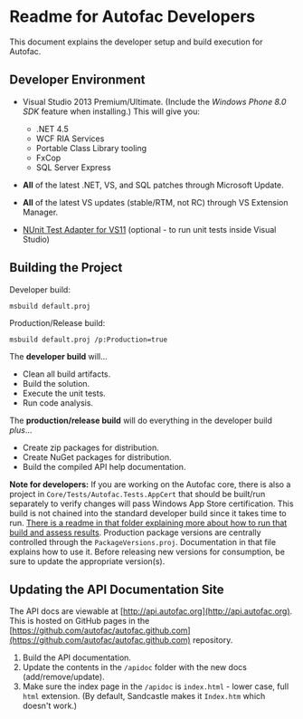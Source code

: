 # Readme for Autofac Developers

This document explains the developer setup and build execution for Autofac.

## Developer Environment

 - Visual Studio 2013 Premium/Ultimate. (Include the *Windows Phone 8.0 SDK*
   feature when installing.) This will give you:

   - .NET 4.5
   - WCF RIA Services
   - Portable Class Library tooling
   - FxCop
   - SQL Server Express

 - **All** of the latest .NET, VS, and SQL patches through Microsoft Update.
 - **All** of the latest VS updates (stable/RTM, not RC) through VS Extension
   Manager.
 - [NUnit Test Adapter for VS11](http://nunit.org/index.php?p=vsTestAdapter&amp;r=2.6.3)
   (optional - to run unit tests inside Visual Studio)

## Building the Project

Developer build:

`msbuild default.proj`

Production/Release build:

`msbuild default.proj /p:Production=true`

The **developer build** will...

 - Clean all build artifacts.
 - Build the solution.
 - Execute the unit tests.
 - Run code analysis.

The **production/release build** will do everything in the developer build
*plus*...

 - Create zip packages for distribution.
 - Create NuGet packages for distribution.
 - Build the compiled API help documentation.

**Note for developers:** If you are working on the Autofac core, there is
also a project in `Core/Tests/Autofac.Tests.AppCert` that should be built/run
separately to verify changes will pass Windows App Store certification. This
build is not chained into the standard developer build since it takes time to
run. [There is a readme in that folder explaining more about how to run that
build and assess results](https://github.com/autofac/Autofac/blob/master/Core/Tests/Autofac.Tests.AppCert/readme.html).
Production package versions are centrally controlled through the
`PackageVersions.proj`. Documentation in that file explains how to use it.
Before releasing new versions for consumption, be sure to update the
appropriate version(s).

## Updating the API Documentation Site

The API docs are viewable at [http://api.autofac.org](http://api.autofac.org).
This is hosted on GitHub pages in the
[https://github.com/autofac/autofac.github.com](https://github.com/autofac/autofac.github.com)
repository.

 1. Build the API documentation.
 2. Update the contents in the `/apidoc` folder with the new docs (add/remove/update).
 3. Make sure the index page in the `/apidoc` is `index.html` - lower case,
    full `html` extension. (By default, Sandcastle makes it `Index.htm` which
    doesn't work.)
